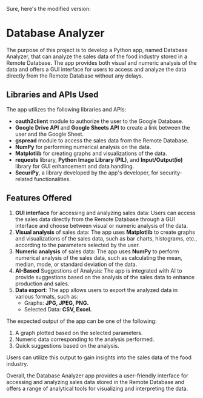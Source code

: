 Sure, here's the modified version:

# Database Analyzer

The purpose of this project is to develop a Python app, named Database Analyzer, that can analyze the sales data of the food industry stored in a Remote Database. The app provides both visual and numeric analysis of the data and offers a GUI interface for users to access and analyze the data directly from the Remote Database without any delays.

## Libraries and APIs Used

The app utilizes the following libraries and APIs:

- **oauth2client** module to authorize the user to the Google Database.
- **Google Drive API** and **Google Sheets API** to create a link between the user and the Google Sheet.
- **gspread** module to access the sales data from the Remote Database.
- **NumPy** for performing numerical analysis on the data.
- **Matplotlib** for creating graphs and visualizations of the data.
- **requests** library, **Python Image Library (PIL)**, and **Input/Output(io)** library for GUI enhancement and data handling.
- **SecuriPy**, a library developed by the app's developer, for security-related functionalities.

## Features Offered

1. **GUI interface** for accessing and analyzing sales data: Users can access the sales data directly from the Remote Database through a GUI interface and choose between visual or numeric analysis of the data.
2. **Visual analysis** of sales data: The app uses **Matplotlib** to create graphs and visualizations of the sales data, such as bar charts, histograms, etc., according to the parameters selected by the user.
3. **Numeric analysis** of sales data: The app uses **NumPy** to perform numerical analysis of the sales data, such as calculating the mean, median, mode, or standard deviation of the data.
4. **AI-Based** Suggestions of Analysis: The app is integrated with AI to provide suggestions based on the analysis of the sales data to enhance production and sales.
5. **Data export**: The app allows users to export the analyzed data in various formats, such as:
   - Graphs: **JPG, JPEG, PNG.**
   - Selected Data: **CSV, Excel.**

The expected output of the app can be one of the following:

1. A graph plotted based on the selected parameters.
2. Numeric data corresponding to the analysis performed.
3. Quick suggestions based on the analysis.

Users can utilize this output to gain insights into the sales data of the food industry.

Overall, the Database Analyzer app provides a user-friendly interface for accessing and analyzing sales data stored in the Remote Database and offers a range of analytical tools for visualizing and interpreting the data.
